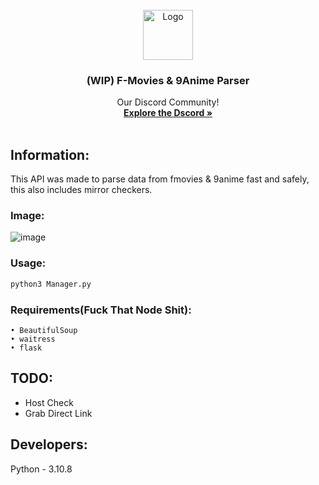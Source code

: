 <!-- PROJECT LOGO -->
<br />
<div align="center">
  <a href="https://lethals.org/">
    <img src="https://cdn.discordapp.com/attachments/968933480807407666/1112843933274357883/55d79e34f29aa985fc01ec63093bc98b.png" alt="Logo" width="80" height="80">
  </a>

  <h3 align="center">(WIP) F-Movies & 9Anime Parser</h3>

  <p align="center">
    Our Discord Community!
    <br />
    <a href="https://discord.gg/lethals"><strong>Explore the Dscord »</strong></a>
    <br />
    <br />
  </p>
</div>

## Information:
This API was made to parse data from fmovies & 9anime fast and safely, this also includes mirror checkers. 

### Image:
![image](https://github.com/LethalServices/SearchAPI/assets/73680704/fae6733e-57cd-416d-9f05-8b15389484d5)

### Usage:
```python
python3 Manager.py
```

### Requirements(Fuck That Node Shit):
```
• BeautifulSoup
• waitress
• flask
```

## TODO:
- Host Check
- Grab Direct Link

## Developers:
Python - 3.10.8 
